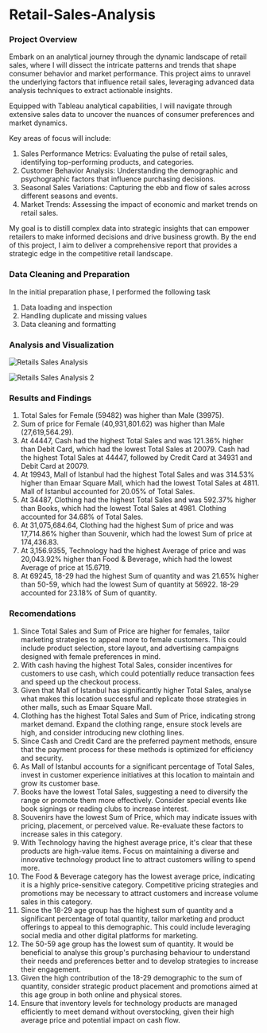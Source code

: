 # Retail-Sales-Analysis

### Project Overview
Embark on an analytical journey through the dynamic landscape of retail sales, where I will dissect the intricate patterns and trends that shape consumer behavior and market performance. This project aims to unravel the underlying factors that influence retail sales, leveraging advanced data analysis techniques to extract actionable insights.

Equipped with Tableau analytical capabilities, I will navigate through extensive sales data to uncover the nuances of consumer preferences and market dynamics.

Key areas of focus will include:

  1. Sales Performance Metrics: Evaluating the pulse of retail sales, identifying top-performing products, and categories.
  2. Customer Behavior Analysis: Understanding the demographic and psychographic factors that influence purchasing decisions.
  3. Seasonal Sales Variations: Capturing the ebb and flow of sales across different seasons and events.
  4. Market Trends: Assessing the impact of economic and market trends on retail sales.

My goal is to distill complex data into strategic insights that can empower retailers to make informed decisions and drive business growth. By the end of this project, I aim to deliver a comprehensive report that provides a strategic edge in the competitive retail landscape.

### Data Cleaning and Preparation
In the initial preparation phase, I performed the following task
  1. Data loading and inspection
  2. Handling duplicate and missing values
  3. Data cleaning and formatting

### Analysis and Visualization
![Retails Sales Analysis](https://github.com/Adefemi010/Retail-Sales-Analysis/assets/149597242/da8939f1-5e26-45ea-b668-3b51d0c191ae)

![Retails Sales Analysis 2](https://github.com/Adefemi010/Retail-Sales-Analysis/assets/149597242/3c3728e8-2153-4ebd-b16e-b7f0a0a00dbd)


### Results and Findings
1. Total Sales for Female (59482) was higher than Male (39975).
2.	Sum of price for Female (40,931,801.62) was higher than Male (27,619,564.29).
3.	At 44447, Cash had the highest Total Sales and was 121.36% higher than Debit Card, which had the lowest Total Sales at 20079. Cash had the highest Total Sales at 44447, followed by Credit Card at 34931 and Debit Card at 20079.
4.	At 19943, Mall of Istanbul had the highest Total Sales and was 314.53% higher than Emaar Square Mall, which had the lowest Total Sales at 4811. Mall of Istanbul accounted for 20.05% of Total Sales.
5.	At 34487, Clothing had the highest Total Sales and was 592.37% higher than Books, which had the lowest Total Sales at 4981.  Clothing accounted for 34.68% of Total Sales.
6.	At 31,075,684.64, Clothing had the highest Sum of price and was 17,714.86% higher than Souvenir, which had the lowest Sum of price at 174,436.83.
7.	At 3,156.9355, Technology had the highest Average of price and was 20,043.92% higher than Food & Beverage, which had the lowest Average of price at 15.6719.
8.	At 69245, 18-29 had the highest Sum of quantity and was 21.65% higher than 50-59, which had the lowest Sum of quantity at 56922. 18-29 accounted for 23.18% of Sum of quantity.

 ### Recomendations
1.	Since Total Sales and Sum of Price are higher for females, tailor marketing strategies to appeal more to female customers. This could include product selection, store layout, and advertising campaigns designed with female preferences in mind.
2.	With cash having the highest Total Sales, consider incentives for customers to use cash, which could potentially reduce transaction fees and speed up the checkout process.
3.	Given that Mall of Istanbul has significantly higher Total Sales, analyse what makes this location successful and replicate those strategies in other malls, such as Emaar Square Mall.
4.	Clothing has the highest Total Sales and Sum of Price, indicating strong market demand. Expand the clothing range, ensure stock levels are high, and consider introducing new clothing lines.
5.	Since Cash and Credit Card are the preferred payment methods, ensure that the payment process for these methods is optimized for efficiency and security.
6.	As Mall of Istanbul accounts for a significant percentage of Total Sales, invest in customer experience initiatives at this location to maintain and grow its customer base.
7.	Books have the lowest Total Sales, suggesting a need to diversify the range or promote them more effectively. Consider special events like book signings or reading clubs to increase interest.
8.	Souvenirs have the lowest Sum of Price, which may indicate issues with pricing, placement, or perceived value. Re-evaluate these factors to increase sales in this category.
9.	With Technology having the highest average price, it's clear that these products are high-value items. Focus on maintaining a diverse and innovative technology product line to attract customers willing to spend more.
10.	The Food & Beverage category has the lowest average price, indicating it is a highly price-sensitive category. Competitive pricing strategies and promotions may be necessary to attract customers and increase volume sales in this category.
11.	Since the 18-29 age group has the highest sum of quantity and a significant percentage of total quantity, tailor marketing and product offerings to appeal to this demographic. This could include leveraging social media and other digital platforms for marketing.
12.	The 50-59 age group has the lowest sum of quantity. It would be beneficial to analyse this group's purchasing behaviour to understand their needs and preferences better and to develop strategies to increase their engagement.
13.	Given the high contribution of the 18-29 demographic to the sum of quantity, consider strategic product placement and promotions aimed at this age group in both online and physical stores.
14.	Ensure that inventory levels for technology products are managed efficiently to meet demand without overstocking, given their high average price and potential impact on cash flow.


